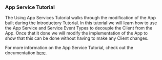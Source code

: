 ### App Service Tutorial

The Using App Services Tutorial walks through the modification of the App built during the Introductory Tutorial.  In this tutorial we will learn how to use the App Service and Service Event Types to decouple the Client from the App.  Once that it done we will modify the implementation of the App to show that this can be done without having to make any Client changes.

For more information on the App Service Tutorial, check out the documentation [here](/docs/system/tutorials/appservices.md).

